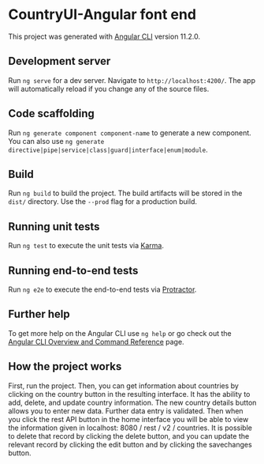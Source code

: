 # CountryUI-Angular font end

This project was generated with [Angular CLI](https://github.com/angular/angular-cli) version 11.2.0.

## Development server

Run `ng serve` for a dev server. Navigate to `http://localhost:4200/`. The app will automatically reload if you change any of the source files.

## Code scaffolding

Run `ng generate component component-name` to generate a new component. You can also use `ng generate directive|pipe|service|class|guard|interface|enum|module`.

## Build

Run `ng build` to build the project. The build artifacts will be stored in the `dist/` directory. Use the `--prod` flag for a production build.

## Running unit tests

Run `ng test` to execute the unit tests via [Karma](https://karma-runner.github.io).

## Running end-to-end tests

Run `ng e2e` to execute the end-to-end tests via [Protractor](http://www.protractortest.org/).

## Further help

To get more help on the Angular CLI use `ng help` or go check out the [Angular CLI Overview and Command Reference](https://angular.io/cli) page.

## How the project works

First, run the project. Then, you can get information about countries by clicking on the country button in the resulting interface. It has the ability to add, delete, and update country information. The new country details button allows you to enter new data. Further data entry is validated. Then when you click the rest API button in the home interface you will be able to view the information given in localhost: 8080 / rest / v2 / countries. It is possible to delete that record by clicking the delete button, and you can update the relevant record by clicking the edit button and by clicking the savechanges button.
